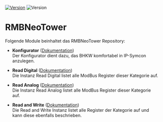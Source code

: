 [![Version](https://img.shields.io/badge/Symcon-PHPModul-red.svg)](https://www.symcon.de/service/dokumentation/entwicklerbereich/sdk-tools/sdk-php/)
![Version](https://img.shields.io/badge/Symcon%20Version-6.0%20%3E-blue.svg)

# RMBNeoTower

Folgende Module beinhaltet das RMBNeoTower Repository:

- __Konfigurator__ ([Dokumentation](Konfigurator))  
	Der Konfigurator dient dazu, das BHKW komfortabel in IP-Symcon anzulegen.

- __Read Digital__ ([Dokumentation](Read%20Digital))  
	Die Instanz Read Digital listet alle ModBus Register dieser Kategorie auf.

- __Read Analog__ ([Dokumentation](Read%20Analog))  
	Die Instanz Read Analog listet alle ModBus Register dieser Kategorie auf.

- __Read and Write__ ([Dokumentation](Read%20and%20Write))  
	Die Read and Write Instanz listet alle Register der Kategorie auf und kann diese ebenfalls beschrieben.